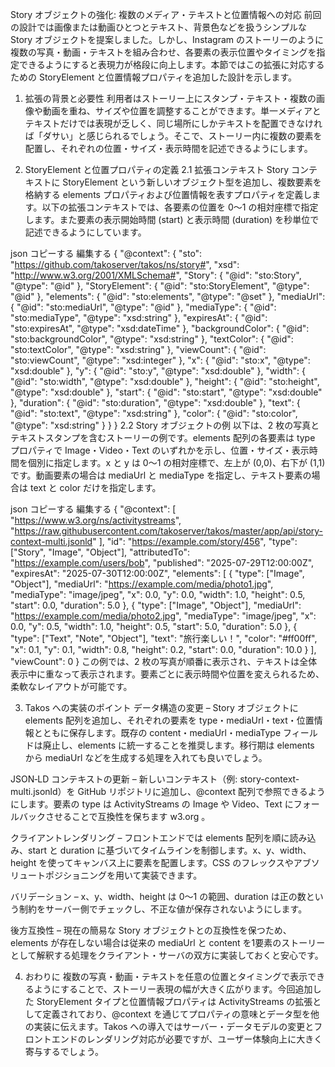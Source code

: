 Story オブジェクトの強化: 複数のメディア・テキストと位置情報への対応
前回の設計では画像または動画ひとつとテキスト、背景色などを扱うシンプルな Story オブジェクトを提案しました。しかし、Instagram のストーリーのように複数の写真・動画・テキストを組み合わせ、各要素の表示位置やタイミングを指定できるようにすると表現力が格段に向上します。本節ではこの拡張に対応するための StoryElement と位置情報プロパティを追加した設計を示します。

1. 拡張の背景と必要性
利用者はストーリー上にスタンプ・テキスト・複数の画像や動画を重ね、サイズや位置を調整することができます。単一メディアとテキストだけでは表現が乏しく、同じ場所にしかテキストを配置できなければ「ダサい」と感じられるでしょう。そこで、ストーリー内に複数の要素を配置し、それぞれの位置・サイズ・表示時間を記述できるようにします。

2. StoryElement と位置プロパティの定義
2.1 拡張コンテキスト
Story コンテキストに StoryElement という新しいオブジェクト型を追加し、複数要素を格納する elements プロパティおよび位置情報を表すプロパティを定義します。以下の拡張コンテキストでは、各要素の位置を 0〜1 の相対座標で指定します。また要素の表示開始時間 (start) と表示時間 (duration) を秒単位で記述できるようにしています。

json
コピーする
編集する
{
  "@context": {
    "sto": "https://github.com/takoserver/takos/ns/story#",
    "xsd": "http://www.w3.org/2001/XMLSchema#",
    "Story": { "@id": "sto:Story", "@type": "@id" },
    "StoryElement": { "@id": "sto:StoryElement", "@type": "@id" },
    "elements": { "@id": "sto:elements", "@type": "@set" },
    "mediaUrl": { "@id": "sto:mediaUrl", "@type": "@id" },
    "mediaType": { "@id": "sto:mediaType", "@type": "xsd:string" },
    "expiresAt": { "@id": "sto:expiresAt", "@type": "xsd:dateTime" },
    "backgroundColor": { "@id": "sto:backgroundColor", "@type": "xsd:string" },
    "textColor": { "@id": "sto:textColor", "@type": "xsd:string" },
    "viewCount": { "@id": "sto:viewCount", "@type": "xsd:integer" },
    "x": { "@id": "sto:x", "@type": "xsd:double" },
    "y": { "@id": "sto:y", "@type": "xsd:double" },
    "width": { "@id": "sto:width", "@type": "xsd:double" },
    "height": { "@id": "sto:height", "@type": "xsd:double" },
    "start": { "@id": "sto:start", "@type": "xsd:double" },
    "duration": { "@id": "sto:duration", "@type": "xsd:double" },
    "text": { "@id": "sto:text", "@type": "xsd:string" },
    "color": { "@id": "sto:color", "@type": "xsd:string" }
  }
}
2.2 Story オブジェクトの例
以下は、2 枚の写真とテキストスタンプを含むストーリーの例です。elements 配列の各要素は type プロパティで Image・Video・Text のいずれかを示し、位置・サイズ・表示時間を個別に指定します。x と y は 0〜1 の相対座標で、左上が (0,0)、右下が (1,1) です。動画要素の場合は mediaUrl と mediaType を指定し、テキスト要素の場合は text と color だけを指定します。

json
コピーする
編集する
{
  "@context": [
    "https://www.w3.org/ns/activitystreams",
    "https://raw.githubusercontent.com/takoserver/takos/master/app/api/story-context-multi.jsonld"
  ],
  "id": "https://example.com/story/456",
  "type": ["Story", "Image", "Object"],
  "attributedTo": "https://example.com/users/bob",
  "published": "2025-07-29T12:00:00Z",
  "expiresAt": "2025-07-30T12:00:00Z",
  "elements": [
    {
      "type": ["Image", "Object"],
      "mediaUrl": "https://example.com/media/photo1.jpg",
      "mediaType": "image/jpeg",
      "x": 0.0,
      "y": 0.0,
      "width": 1.0,
      "height": 0.5,
      "start": 0.0,
      "duration": 5.0
    },
    {
      "type": ["Image", "Object"],
      "mediaUrl": "https://example.com/media/photo2.jpg",
      "mediaType": "image/jpeg",
      "x": 0.0,
      "y": 0.5,
      "width": 1.0,
      "height": 0.5,
      "start": 5.0,
      "duration": 5.0
    },
    {
      "type": ["Text", "Note", "Object"],
      "text": "旅行楽しい！",
      "color": "#ff00ff",
      "x": 0.1,
      "y": 0.1,
      "width": 0.8,
      "height": 0.2,
      "start": 0.0,
      "duration": 10.0
    }
  ],
  "viewCount": 0
}
この例では、2 枚の写真が順番に表示され、テキストは全体表示中に重なって表示されます。要素ごとに表示時間や位置を変えられるため、柔軟なレイアウトが可能です。

3. Takos への実装のポイント
データ構造の変更 – Story オブジェクトに elements 配列を追加し、それぞれの要素を type・mediaUrl・text・位置情報とともに保存します。既存の content・mediaUrl・mediaType フィールドは廃止し、elements に統一することを推奨します。移行期は elements から mediaUrl などを生成する処理を入れても良いでしょう。

JSON‑LD コンテキストの更新 – 新しいコンテキスト（例: story-context-multi.jsonld）を GitHub リポジトリに追加し、@context 配列で参照できるようにします。要素の type は ActivityStreams の Image や Video、Text にフォールバックさせることで互換性を保ちます
w3.org
。

クライアントレンダリング – フロントエンドでは elements 配列を順に読み込み、start と duration に基づいてタイムラインを制御します。x、y、width、height を使ってキャンバス上に要素を配置します。CSS のフレックスやアブソリュートポジショニングを用いて実装できます。

バリデーション – x、y、width、height は 0〜1 の範囲、duration は正の数という制約をサーバー側でチェックし、不正な値が保存されないようにします。

後方互換性 – 現在の簡易な Story オブジェクトとの互換性を保つため、elements が存在しない場合は従来の mediaUrl と content を1要素のストーリーとして解釈する処理をクライアント・サーバの双方に実装しておくと安心です。

4. おわりに
複数の写真・動画・テキストを任意の位置とタイミングで表示できるようにすることで、ストーリー表現の幅が大きく広がります。今回追加した StoryElement タイプと位置情報プロパティは ActivityStreams の拡張として定義されており、@context を通じてプロパティの意味とデータ型を他の実装に伝えます。Takos への導入ではサーバー・データモデルの変更とフロントエンドのレンダリング対応が必要ですが、ユーザー体験向上に大きく寄与するでしょう。